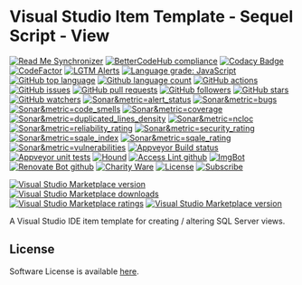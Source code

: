 # Visual Studio Item Template - Sequel Script - View 

<!--BadgesSTART-->
<!-- Powered by https://github.com/GregTrevellick/ReadMeSynchronizer -->
[![Read Me Synchronizer](https://img.shields.io/badge/-powered%20by%20ReadMeSynchronizer-brightgreen.svg)](https://github.com/GregTrevellick/ReadMeSynchronizer)
[![BetterCodeHub compliance](https://bettercodehub.com/edge/badge/GregTrevellick/VsixItemTemplateSqlScriptView?branch=master)](https://bettercodehub.com/results/GregTrevellick/VsixItemTemplateSqlScriptView)
[![Codacy Badge](https://api.codacy.com/project/badge/Grade/9cd274a06bd74bed862bc23b5aa38c0d)](https://www.codacy.com/project/gtrevellick/VsixItemTemplateSqlScriptView/dashboard?utm_source=github.com&amp;utm_medium=referral&amp;utm_content=GregTrevellick/VsixItemTemplateSqlScriptView&amp;utm_campaign=Badge_Grade_Dashboard)
 [![CodeFactor](https://www.codefactor.io/repository/github/GregTrevellick/VsixItemTemplateSqlScriptView/badge)](https://www.codefactor.io/repository/github/GregTrevellick/VsixItemTemplateSqlScriptView)
  [![LGTM Alerts](https://img.shields.io/lgtm/alerts/g/GregTrevellick/VsixItemTemplateSqlScriptView.svg?logo=lgtm&logoWidth=18)](https://lgtm.com/projects/g/GregTrevellick/VsixItemTemplateSqlScriptView/alerts/)
[![Language grade: JavaScript](https://img.shields.io/lgtm/grade/javascript/g/GregTrevellick/VsixItemTemplateSqlScriptView.svg?logo=lgtm&logoWidth=18)](https://lgtm.com/projects/g/GregTrevellick/VsixItemTemplateSqlScriptView/context:javascript)
[![GitHub top language](https://img.shields.io/github/languages/top/GregTrevellick/VsixItemTemplateSqlScriptView.svg)](https://github.com/GregTrevellick/VsixItemTemplateSqlScriptView)
[![Github language count](https://img.shields.io/github/languages/count/GregTrevellick/VsixItemTemplateSqlScriptView.svg)](https://github.com/GregTrevellick/VsixItemTemplateSqlScriptView)
[![GitHub actions](https://github.com/GregTrevellick/VsixItemTemplateSqlScriptView/workflows/.NET%20Core/badge.svg)](https://github.com/GregTrevellick/VsixItemTemplateSqlScriptView/actions)
[![GitHub issues](https://img.shields.io/github/issues-raw/GregTrevellick/VsixItemTemplateSqlScriptView.svg)](https://github.com/GregTrevellick/VsixItemTemplateSqlScriptView/issues)
[![GitHub pull requests](https://img.shields.io/github/issues-pr-raw/GregTrevellick/VsixItemTemplateSqlScriptView.svg)](https://github.com/GregTrevellick/VsixItemTemplateSqlScriptView/pulls)
[![GitHub followers](https://img.shields.io/github/followers/GregTrevellick.svg)](https://github.com/GregTrevellick?tab=followers)
[![GitHub stars](https://img.shields.io/github/stars/GregTrevellick/VsixItemTemplateSqlScriptView.svg)](https://github.com/GregTrevellick/VsixItemTemplateSqlScriptView)
[![GitHub watchers](https://img.shields.io/github/watchers/GregTrevellick/VsixItemTemplateSqlScriptView.svg)](https://github.com/GregTrevellick/VsixItemTemplateSqlScriptView/watchers)
[![Sonar&metric=alert_status](https://sonarcloud.io/api/project_badges/measure?project=VsixItemTemplateSqlScriptView&metric=alert_status)](https://sonarcloud.io/dashboard?id=VsixItemTemplateSqlScriptView)
[![Sonar&metric=bugs](https://sonarcloud.io/api/project_badges/measure?project=VsixItemTemplateSqlScriptView&metric=bugs)](https://sonarcloud.io/component_measures?id=VsixItemTemplateSqlScriptView&metric=bugs)
[![Sonar&metric=code_smells](https://sonarcloud.io/api/project_badges/measure?project=VsixItemTemplateSqlScriptView&metric=code_smells)](https://sonarcloud.io/component_measures?id=VsixItemTemplateSqlScriptView&metric=code_smells)
[![Sonar&metric=coverage](https://sonarcloud.io/api/project_badges/measure?project=VsixItemTemplateSqlScriptView&metric=coverage)](https://sonarcloud.io/component_measures?id=VsixItemTemplateSqlScriptView&metric=Coverage)
[![Sonar&metric=duplicated_lines_density](https://sonarcloud.io/api/project_badges/measure?project=VsixItemTemplateSqlScriptView&metric=duplicated_lines_density)](https://sonarcloud.io/component_measures?id=VsixItemTemplateSqlScriptView&metric=duplicated_lines)
[![Sonar&metric=ncloc](https://sonarcloud.io/api/project_badges/measure?project=VsixItemTemplateSqlScriptView&metric=ncloc)](https://sonarcloud.io/component_measures?id=VsixItemTemplateSqlScriptView&metric=ncloc)
[![Sonar&metric=reliability_rating](https://sonarcloud.io/api/project_badges/measure?project=VsixItemTemplateSqlScriptView&metric=reliability_rating)](https://sonarcloud.io/component_measures?id=VsixItemTemplateSqlScriptView&metric=reliability_rating)
[![Sonar&metric=security_rating](https://sonarcloud.io/api/project_badges/measure?project=VsixItemTemplateSqlScriptView&metric=security_rating)](https://sonarcloud.io/component_measures?id=VsixItemTemplateSqlScriptView&metric=security_rating)
[![Sonar&metric=sqale_index](https://sonarcloud.io/api/project_badges/measure?project=VsixItemTemplateSqlScriptView&metric=sqale_index)](https://sonarcloud.io/component_measures?id=VsixItemTemplateSqlScriptView&metric=sqale_index)
[![Sonar&metric=sqale_rating](https://sonarcloud.io/api/project_badges/measure?project=VsixItemTemplateSqlScriptView&metric=sqale_rating)](https://sonarcloud.io/component_measures?id=VsixItemTemplateSqlScriptView&metric=sqale_rating)
[![Sonar&metric=vulnerabilities](https://sonarcloud.io/api/project_badges/measure?project=VsixItemTemplateSqlScriptView&metric=vulnerabilities)](https://sonarcloud.io/component_measures?id=VsixItemTemplateSqlScriptView&metric=vulnerabilities)
[![Appveyor Build status](https://ci.appveyor.com/api/projects/status/pfcems4pnn4sd396?svg=true)](https://ci.appveyor.com/project/GregTrevellick/VsixItemTemplateSqlScriptView)
[![Appveyor unit tests](https://img.shields.io/appveyor/tests/GregTrevellick/VsixItemTemplateSqlScriptView.svg)](https://ci.appveyor.com/project/GregTrevellick/VsixItemTemplateSqlScriptView/build/tests)
 [![Hound](https://img.shields.io/badge/hound_ci-checked-brightgreen.svg)](https://houndci.com/)
[![Access Lint github](https://img.shields.io/badge/a11y-checked-brightgreen.svg)](https://www.accesslint.com)
[![ImgBot](https://img.shields.io/badge/images-optimized-brightgreen.svg)](https://imgbot.net/)
[![Renovate Bot github](https://img.shields.io/badge/renovatebot-checked-brightgreen.svg)](https://renovatebot.com/)
[![Charity Ware](https://img.shields.io/badge/charity%20ware-thank%20you-brightgreen.svg)](https://github.com/GregTrevellick/MiscellaneousArtefacts/wiki/Charity-Ware)
[![License](https://img.shields.io/github/license/gittools/gitlink.svg)](/LICENSE.txt)
[![Subscribe](https://img.shields.io/badge/subscribe%20to%20receive%20notificatons-grey.svg)](https://github.com/GregTrevellick/VsixItemTemplateSqlScriptView/subscription)
 
[![Visual Studio Marketplace version](https://img.shields.io/badge/-VsixItemTemplateSqlScriptView-%23e2165e.svg)](https://marketplace.visualstudio.com/items?itemName=GregTrevellick.VsixItemTemplateSqlScriptView)
[![Visual Studio Marketplace downloads](https://vsmarketplacebadge.apphb.com/installs/GregTrevellick.VsixItemTemplateSqlScriptView.svg)](https://marketplace.visualstudio.com/items?itemName=GregTrevellick.VsixItemTemplateSqlScriptView)
[![Visual Studio Marketplace ratings](https://vsmarketplacebadge.apphb.com/rating/GregTrevellick.VsixItemTemplateSqlScriptView.svg)](https://marketplace.visualstudio.com/items?itemName=GregTrevellick.VsixItemTemplateSqlScriptView)
[![Visual Studio Marketplace version](https://vsmarketplacebadge.apphb.com/version/GregTrevellick.VsixItemTemplateSqlScriptView.svg)](https://marketplace.visualstudio.com/items?itemName=GregTrevellick.VsixItemTemplateSqlScriptView)



<!--BadgesEND-->

A Visual Studio IDE item template for creating / altering SQL Server views.

## License

Software License is available [here](/LICENSE.txt).
